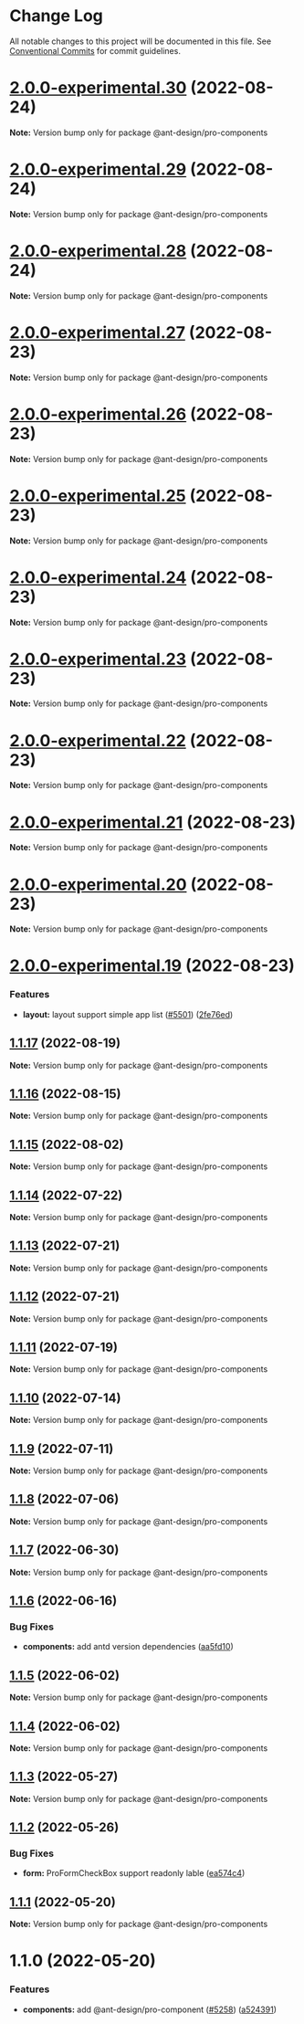 # Change Log

All notable changes to this project will be documented in this file. See [Conventional Commits](https://conventionalcommits.org) for commit guidelines.

# [2.0.0-experimental.30](https://github.com/ant-design/pro-components/compare/@ant-design/pro-components@2.0.0-experimental.29...@ant-design/pro-components@2.0.0-experimental.30) (2022-08-24)

**Note:** Version bump only for package @ant-design/pro-components

# [2.0.0-experimental.29](https://github.com/ant-design/pro-components/compare/@ant-design/pro-components@2.0.0-experimental.28...@ant-design/pro-components@2.0.0-experimental.29) (2022-08-24)

**Note:** Version bump only for package @ant-design/pro-components

# [2.0.0-experimental.28](https://github.com/ant-design/pro-components/compare/@ant-design/pro-components@2.0.0-experimental.27...@ant-design/pro-components@2.0.0-experimental.28) (2022-08-24)

**Note:** Version bump only for package @ant-design/pro-components

# [2.0.0-experimental.27](https://github.com/ant-design/pro-components/compare/@ant-design/pro-components@2.0.0-experimental.26...@ant-design/pro-components@2.0.0-experimental.27) (2022-08-23)

**Note:** Version bump only for package @ant-design/pro-components

# [2.0.0-experimental.26](https://github.com/ant-design/pro-components/compare/@ant-design/pro-components@2.0.0-experimental.25...@ant-design/pro-components@2.0.0-experimental.26) (2022-08-23)

**Note:** Version bump only for package @ant-design/pro-components

# [2.0.0-experimental.25](https://github.com/ant-design/pro-components/compare/@ant-design/pro-components@2.0.0-experimental.24...@ant-design/pro-components@2.0.0-experimental.25) (2022-08-23)

**Note:** Version bump only for package @ant-design/pro-components

# [2.0.0-experimental.24](https://github.com/ant-design/pro-components/compare/@ant-design/pro-components@2.0.0-experimental.23...@ant-design/pro-components@2.0.0-experimental.24) (2022-08-23)

**Note:** Version bump only for package @ant-design/pro-components

# [2.0.0-experimental.23](https://github.com/ant-design/pro-components/compare/@ant-design/pro-components@2.0.0-experimental.22...@ant-design/pro-components@2.0.0-experimental.23) (2022-08-23)

**Note:** Version bump only for package @ant-design/pro-components

# [2.0.0-experimental.22](https://github.com/ant-design/pro-components/compare/@ant-design/pro-components@2.0.0-experimental.21...@ant-design/pro-components@2.0.0-experimental.22) (2022-08-23)

**Note:** Version bump only for package @ant-design/pro-components

# [2.0.0-experimental.21](https://github.com/ant-design/pro-components/compare/@ant-design/pro-components@2.0.0-experimental.20...@ant-design/pro-components@2.0.0-experimental.21) (2022-08-23)

**Note:** Version bump only for package @ant-design/pro-components

# [2.0.0-experimental.20](https://github.com/ant-design/pro-components/compare/@ant-design/pro-components@2.0.0-experimental.19...@ant-design/pro-components@2.0.0-experimental.20) (2022-08-23)

**Note:** Version bump only for package @ant-design/pro-components

# [2.0.0-experimental.19](https://github.com/ant-design/pro-components/compare/@ant-design/pro-components@1.1.18...@ant-design/pro-components@2.0.0-experimental.19) (2022-08-23)

### Features

- **layout:** layout support simple app list ([#5501](https://github.com/ant-design/pro-components/issues/5501)) ([2fe76ed](https://github.com/ant-design/pro-components/commit/2fe76edea9acd07d1f167762ebd52f6fe7a163a2))

## [1.1.17](https://github.com/ant-design/pro-components/compare/@ant-design/pro-components@1.1.16...@ant-design/pro-components@1.1.17) (2022-08-19)

**Note:** Version bump only for package @ant-design/pro-components

## [1.1.16](https://github.com/ant-design/pro-components/compare/@ant-design/pro-components@1.1.15...@ant-design/pro-components@1.1.16) (2022-08-15)

**Note:** Version bump only for package @ant-design/pro-components

## [1.1.15](https://github.com/ant-design/pro-components/compare/@ant-design/pro-components@1.1.14...@ant-design/pro-components@1.1.15) (2022-08-02)

**Note:** Version bump only for package @ant-design/pro-components

## [1.1.14](https://github.com/ant-design/pro-components/compare/@ant-design/pro-components@1.1.13...@ant-design/pro-components@1.1.14) (2022-07-22)

**Note:** Version bump only for package @ant-design/pro-components

## [1.1.13](https://github.com/ant-design/pro-components/compare/@ant-design/pro-components@1.1.12...@ant-design/pro-components@1.1.13) (2022-07-21)

**Note:** Version bump only for package @ant-design/pro-components

## [1.1.12](https://github.com/ant-design/pro-components/compare/@ant-design/pro-components@1.1.11...@ant-design/pro-components@1.1.12) (2022-07-21)

**Note:** Version bump only for package @ant-design/pro-components

## [1.1.11](https://github.com/ant-design/pro-components/compare/@ant-design/pro-components@1.1.10...@ant-design/pro-components@1.1.11) (2022-07-19)

**Note:** Version bump only for package @ant-design/pro-components

## [1.1.10](https://github.com/ant-design/pro-components/compare/@ant-design/pro-components@1.1.9...@ant-design/pro-components@1.1.10) (2022-07-14)

**Note:** Version bump only for package @ant-design/pro-components

## [1.1.9](https://github.com/ant-design/pro-components/compare/@ant-design/pro-components@1.1.8...@ant-design/pro-components@1.1.9) (2022-07-11)

**Note:** Version bump only for package @ant-design/pro-components

## [1.1.8](https://github.com/ant-design/pro-components/compare/@ant-design/pro-components@1.1.7...@ant-design/pro-components@1.1.8) (2022-07-06)

**Note:** Version bump only for package @ant-design/pro-components

## [1.1.7](https://github.com/ant-design/pro-components/compare/@ant-design/pro-components@1.1.6...@ant-design/pro-components@1.1.7) (2022-06-30)

**Note:** Version bump only for package @ant-design/pro-components

## [1.1.6](https://github.com/ant-design/pro-components/compare/@ant-design/pro-components@1.1.5...@ant-design/pro-components@1.1.6) (2022-06-16)

### Bug Fixes

- **components:** add antd version dependencies ([aa5fd10](https://github.com/ant-design/pro-components/commit/aa5fd107e9d18a7493af1c88f8d4fac955a815db))

## [1.1.5](https://github.com/ant-design/pro-components/compare/@ant-design/pro-components@1.1.4...@ant-design/pro-components@1.1.5) (2022-06-02)

**Note:** Version bump only for package @ant-design/pro-components

## [1.1.4](https://github.com/ant-design/pro-components/compare/@ant-design/pro-components@1.1.3...@ant-design/pro-components@1.1.4) (2022-06-02)

**Note:** Version bump only for package @ant-design/pro-components

## [1.1.3](https://github.com/ant-design/pro-components/compare/@ant-design/pro-components@1.1.2...@ant-design/pro-components@1.1.3) (2022-05-27)

**Note:** Version bump only for package @ant-design/pro-components

## [1.1.2](https://github.com/ant-design/pro-components/compare/@ant-design/pro-components@1.1.1...@ant-design/pro-components@1.1.2) (2022-05-26)

### Bug Fixes

- **form:** ProFormCheckBox support readonly lable ([ea574c4](https://github.com/ant-design/pro-components/commit/ea574c4d0206f70956a0a2009ba28722716a2ae3))

## [1.1.1](https://github.com/ant-design/pro-components/compare/@ant-design/pro-components@1.1.0...@ant-design/pro-components@1.1.1) (2022-05-20)

**Note:** Version bump only for package @ant-design/pro-components

# 1.1.0 (2022-05-20)

### Features

- **components:** add @ant-design/pro-component ([#5258](https://github.com/ant-design/pro-components/issues/5258)) ([a524391](https://github.com/ant-design/pro-components/commit/a524391aca28b09265097bcbf555fd1261e1e757))
